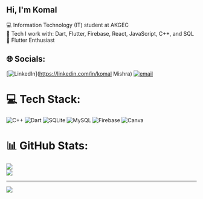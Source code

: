 ## Hi, I'm Komal  </br>
💻 Information Technology (IT) student at AKGEC </br>
🔧 Tech I work with: Dart, Flutter, Firebase, React, JavaScript, C++, and SQL </br>
📱 Flutter Enthusiast  


## 🌐 Socials:
[![LinkedIn](https://img.shields.io/badge/LinkedIn-%230077B5.svg?logo=linkedin&logoColor=white)](https://linkedin.com/in/komal Mishra) [![email](https://img.shields.io/badge/Email-D14836?logo=gmail&logoColor=white)](mailto:komal30n@gmail.com) 

# 💻 Tech Stack:
![C++](https://img.shields.io/badge/c++-%2300599C.svg?style=for-the-badge&logo=c%2B%2B&logoColor=white) ![Dart](https://img.shields.io/badge/dart-%230175C2.svg?style=for-the-badge&logo=dart&logoColor=white) ![SQLite](https://img.shields.io/badge/sqlite-%2307405e.svg?style=for-the-badge&logo=sqlite&logoColor=white) ![MySQL](https://img.shields.io/badge/mysql-4479A1.svg?style=for-the-badge&logo=mysql&logoColor=white) ![Firebase](https://img.shields.io/badge/firebase-a08021?style=for-the-badge&logo=firebase&logoColor=ffcd34) ![Canva](https://img.shields.io/badge/Canva-%2300C4CC.svg?style=for-the-badge&logo=Canva&logoColor=white)
# 📊 GitHub Stats:
![](https://github-readme-stats.vercel.app/api?username=komal30N&theme=dark&hide_border=true&include_all_commits=false&count_private=false)<br/>
![](https://nirzak-streak-stats.vercel.app/?user=komal30N&theme=dark&hide_border=true)<br/>


---
[![](https://visitcount.itsvg.in/api?id=komal30N&icon=0&color=0)](https://visitcount.itsvg.in)

<!-- Proudly created with GPRM ( https://gprm.itsvg.in ) -->

